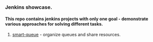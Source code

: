 ### Jenkins showcase.

#### This repo contains jenkins projects with only one goal - demonstrate various approaches for solving different tasks.  
  
1. [smart-queue](showcase/smart-queue/README.md) - organize queues and share resources.